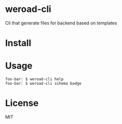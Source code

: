 # weroad-cli
Cli that generate files for backend based on templates

# Install


# Usage
```shell script
foo-bar: $ weroad-cli help
foo-bar: $ weroad-cli schema badge
```

# License
MIT